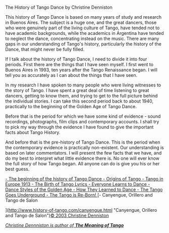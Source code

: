 The History of Tango Dance
by Christine Denniston

This history of Tango Dance is based on many years of study and research in Buenos Aires. The subject is a huge one, and the great dancers, those who were genuinely part of the living culture of Tango, have tended not to have academic backgrounds, while the academics in Argentina have tended to neglect the dance, concentrating instead on the music. There are many gaps in our understanding of Tango's history, particularly the history of the Dance, that might never be fully filled.

If I talk about the history of Tango Dance, I need to divide it into four periods. First there are the things that I have seen myself. I first went to Buenos Aires in 1993, ten years after the Tango Renaissance began. I will tell you as accurately as I can about the things that I have seen.

In my research I have spoken to many people who were living witnesses to the story of Tango. I have spent a great deal of time listening to great dancers, getting to know them, and trying to get to the full picture behind the individual stories. I can take this second period back to about 1940, practically to the beginning of the Golden Age of Tango Dance.

Before that is the period for which we have some kind of evidence - sound recordings, photographs, film clips and contemporary accounts. I shall try to pick my way through the evidence I have found to give the important facts about Tango History.

And before that is the pre-history of Tango Dance. This is the period when the contemporary evidence is practically non-existent. Our understanding is based on later commentators. I will present the few facts that we have, and do my best to interpret what little evidence there is. No one will ever know the full story of how Tango began. All anyone can do is give you his or her best guess.

[\- The beginning of the history of Tango Dance
](http://www.history-of-tango.com/couple-dancing.html "The beginning of Tango")[\- Origins of Tango
](http://www.history-of-tango.com/tango-origins.html "Origins of Tango")[\- Tango in Europe 1913
](http://www.history-of-tango.com/couple-dance.html "Tango in Europe 1913")[\- The Birth of Tango Lyrics
](http://www.history-of-tango.com/tango-lyrics.html "The Birth of Tango Lyrics")[\- Everyone Learns to Dance
](http://www.history-of-tango.com/dance-tango.html "Everyone Learns to Dance")[\- Dance Styles of the Golden Age
](http://www.history-of-tango.com/tango-dance.html "Dance Styles of the Golden Age")[\- How They Learned to Dance
](http://www.history-of-tango.com/learn-to-dance.html "How They Learned to Dance")[\- The Tango Goes Underground
](http://www.history-of-tango.com/dark-age.html "The Tango Goes Underground")[\- The Tango is Re-Born!
](http://www.history-of-tango.com/tango-renaissance.html "The Tango is Re-Born!")[\- Canyengue, Orillero and Tango de Salon

](http://www.history-of-tango.com/canyengue.html "Canyengue, Orillero and Tango de Salon")[© 2003 Christine Denniston](http://www.history-of-tango.com/contact.html "ontact Christine Denniston")

[_Christine Dennniston is author of **The Meaning of Tango**_](http://www.totaltango.com/acatalog/tango_the_meaning_of_tango_49.html "How to dance the Tango for maximum pleasure")

